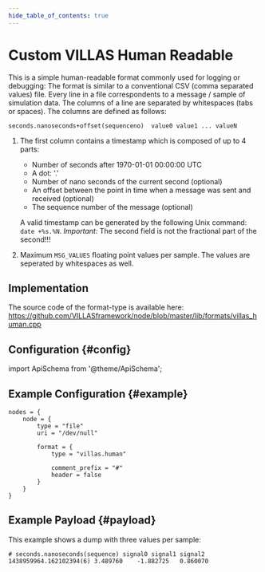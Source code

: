 ```yaml
---
hide_table_of_contents: true
---
```


# Custom VILLAS Human Readable

This is a simple human-readable format commonly used for logging or debugging:
The format is similar to a conventional CSV (comma separated values) file.
Every line in a file correspondents to a message / sample of simulation data.
The columns of a line are separated by whitespaces (tabs or spaces).
The columns are defined as follows:

    seconds.nanoseconds+offset(sequenceno)	value0 value1 ... valueN

 1. The first column contains a timestamp which is composed of up to 4 parts:
     - Number of seconds after 1970-01-01 00:00:00 UTC
     - A dot: '.'
     - Number of nano seconds of the current second (optional)
     - An offset between the point in time when a message was sent and received (optional)
     - The sequence number of the message (optional)

     A valid timestamp can be generated by the following Unix command: `date +%s.%N`.
     *Important:* The second field is not the fractional part of the second!!!

 2. Maximum `MSG_VALUES` floating point values per sample. The values are seperated by whitespaces as well.

## Implementation

The source code of the format-type is available here:
https://github.com/VILLASframework/node/blob/master/lib/formats/villas_human.cpp

## Configuration {#config}

import ApiSchema from '@theme/ApiSchema';

<ApiSchema id="node" example pointer="#/components/schemas/villas_human" />

## Example Configuration {#example}

``` url="external/node/etc/examples/formats/villas-human.conf" title="node/etc/examples/formats/villas-human.conf"
nodes = {
	node = {
		type = "file"
		uri = "/dev/null"

		format = {
			type = "villas.human"

			comment_prefix = "#"
			header = false
		}
	}
}
```

## Example Payload {#payload}

This example shows a dump with three values per sample:

```
# seconds.nanoseconds(sequence)	signal0 signal1 signal2
1438959964.162102394(6)	3.489760	-1.882725	0.860070
```
